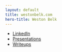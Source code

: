 ```yaml
---
layout: default
title: westonbelk.com
hero-title: Weston Belk
---
```

* [LinkedIn](https://www.linkedin.com/in/weston-belk-68a868162)
* [Presentations](/presentations/)
* [Writeups](/writeups/)